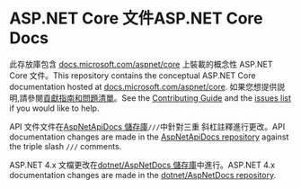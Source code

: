 # <a name="aspnet-core-docs"></a><span data-ttu-id="63324-101">ASP.NET Core 文件</span><span class="sxs-lookup"><span data-stu-id="63324-101">ASP.NET Core Docs</span></span>

<span data-ttu-id="63324-102">此存放庫包含 [docs.microsoft.com/aspnet/core](https://docs.microsoft.com/aspnet/core) 上裝載的概念性 ASP.NET Core 文件。</span><span class="sxs-lookup"><span data-stu-id="63324-102">This repository contains the conceptual ASP.NET Core documentation hosted at [docs.microsoft.com/aspnet/core](https://docs.microsoft.com/aspnet/core).</span></span> <span data-ttu-id="63324-103">如果您想提供説明,請參閱[貢獻指南](CONTRIBUTING.md)[和問題清單](https://github.com/dotnet/AspNetCore.Docs/issues)。</span><span class="sxs-lookup"><span data-stu-id="63324-103">See the [Contributing Guide](CONTRIBUTING.md) and the [issues list](https://github.com/dotnet/AspNetCore.Docs/issues) if you would like to help.</span></span>

<span data-ttu-id="63324-104">API 文件文件在[AspNetApiDocs 儲存庫](https://github.com/dotnet/AspNetApiDocs)`///`中針對三重 斜杠註釋進行更改。</span><span class="sxs-lookup"><span data-stu-id="63324-104">API documentation changes are made in the [AspNetApiDocs repository](https://github.com/dotnet/AspNetApiDocs) against the triple slash `///` comments.</span></span>

<span data-ttu-id="63324-105">ASP.NET 4.x 文檔更改在[dotnet/AspNetDocs 儲存庫](https://github.com/dotnet/AspNetDocs)中進行。</span><span class="sxs-lookup"><span data-stu-id="63324-105">ASP.NET 4.x documentation changes are made in the [dotnet/AspNetDocs repository](https://github.com/dotnet/AspNetDocs).</span></span>
